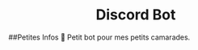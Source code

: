 <h1 align="center">Discord Bot </a></h1>
 ##Petites Infos 💾 
Petit bot pour mes petits camarades.


